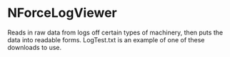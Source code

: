 # NForceLogViewer
Reads in raw data from logs off certain types of machinery, then puts the data into readable forms.
LogTest.txt is an example of one of these downloads to use.
